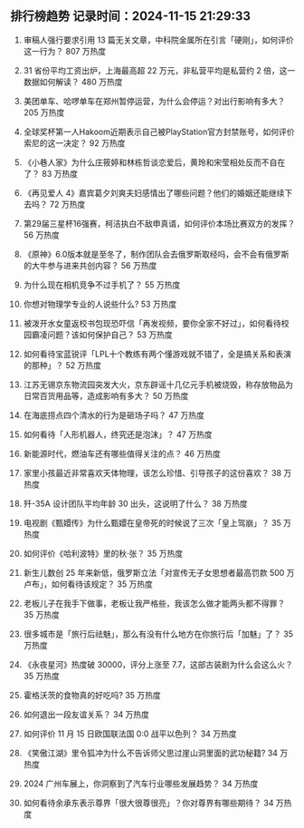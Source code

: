 
## 排行榜趋势 记录时间：2024-11-15 21:29:33
  
  1. 审稿人强行要求引用 13 篇无关文章，中科院金属所在引言「硬刚」，如何评价这一行为？ 807 万热度
    
  2. 31 省份平均工资出炉，上海最高超 22 万元，非私营平均是私营约 2 倍，这一数据如何解读？ 480 万热度
    
  3. 美团单车、哈啰单车在郑州暂停运营，为什么会停运？对出行影响有多大？ 205 万热度
    
  4. 全球奖杯第一人Hakoom近期表示自己被PlayStation官方封禁账号，如何评价索尼的这一决定？ 92 万热度
    
  5. 《小巷人家》为什么庄筱婷和林栋哲谈恋爱后，黄玲和宋莹相处反而不自在了？ 83 万热度
    
  6. 《再见爱人 4》嘉宾葛夕刘爽夫妇感情出了哪些问题？他们的婚姻还能继续下去吗？ 72 万热度
    
  7. 第29届三星杯16强赛，柯洁执白不敌申真谞，如何评价本场比赛双方的发挥？ 56 万热度
    
  8. 《原神》6.0版本就是至冬了，制作团队会去俄罗斯取经吗，会不会有俄罗斯的大牛参与进来共创内容？ 56 万热度
    
  9. 为什么现在相机竞争不过手机了？ 55 万热度
    
  10. 你想对物理学专业的人说些什么? 53 万热度
    
  11. 被泼开水女童返校书包现恐吓信「再发视频，要你全家不好过」，如何看待校园霸凌问题？该如何保护自己？ 53 万热度
    
  12. 如何看待宝蓝锐评「LPL十个教练有两个懂游戏就不错了，全是搞关系和表演的那种」？ 52 万热度
    
  13. 江苏无锡京东物流园突发大火，京东辟谣十几亿元手机被烧毁，称存放物品为日常百货用品等，造成影响有多大？ 50 万热度
    
  14. 在海底捞点四个清水的行为是砸场子吗？ 47 万热度
    
  15. 如何看待「人形机器人，终究还是泡沫」？ 47 万热度
    
  16. 新能源时代，燃油车还有哪些值得关注的点？ 46 万热度
    
  17. 家里小孩最近非常喜欢天体物理，该怎么珍惜、引导孩子的这份喜欢？ 38 万热度
    
  18. 歼-35A 设计团队平均年龄 30 出头，这说明了什么？ 38 万热度
    
  19. 电视剧《甄嬛传》为什么甄嬛在皇帝死的时候说了三次「皇上驾崩」？ 35 万热度
    
  20. 如何评价《哈利波特》里的秋·张？ 35 万热度
    
  21. 新生儿数创 25 年来新低，俄罗斯立法「对宣传无子女思想者最高罚款 500 万卢布」，如何看待该规定？ 35 万热度
    
  22. 老板儿子在我手下做事，老板让我严格些，我该怎么做才能两头都不得罪？ 35 万热度
    
  23. 很多城市是「旅行后祛魅」，那么有没有什么地方在你旅行后「加魅」了？ 35 万热度
    
  24. 《永夜星河》热度破 30000，评分上涨至 7.7，这部古装剧为什么会这么火？ 35 万热度
    
  25. 霍格沃茨的食物真的好吃吗? 35 万热度
    
  26. 如何退出一段友谊关系？ 34 万热度
    
  27. 如何评价 11 月 15 日欧国联法国 0:0 战平以色列？ 34 万热度
    
  28. 《笑傲江湖》里令狐冲为什么不告诉师父思过崖山洞里面的武功秘籍? 34 万热度
    
  29. 2024 广州车展上，你洞察到了汽车行业哪些发展趋势？ 34 万热度
    
  30. 如何看待余承东表示尊界「很大很尊很亮」？你对尊界有哪些期待？ 34 万热度
    
